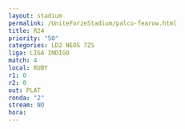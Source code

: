 ```yaml
---
layout: stadium
permalink: /UniteForzeStadium/palco-fearow.html
title: R24
priority: "50"
categories: LD2 NEOS 7ZS
liga: LIGA INDIGO
match: 4
local: RUBY
r1: 0
r2: 0
out: PLAT
ronda: "2"
stream: NO
hora:
---
```

